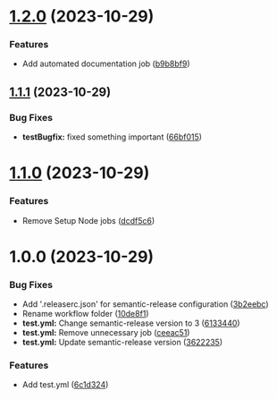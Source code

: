 # [1.2.0](https://github.com/alimertcetin/GithubActionsTest/compare/v1.1.1...v1.2.0) (2023-10-29)


### Features

* Add automated documentation job ([b9b8bf9](https://github.com/alimertcetin/GithubActionsTest/commit/b9b8bf95ca1a95022b95fe8bc255edc3366012eb))

## [1.1.1](https://github.com/alimertcetin/GithubActionsTest/compare/v1.1.0...v1.1.1) (2023-10-29)


### Bug Fixes

* **testBugfix:** fixed something important ([66bf015](https://github.com/alimertcetin/GithubActionsTest/commit/66bf0153ccab49b3616ee855288e495c1a95ea3f))

# [1.1.0](https://github.com/alimertcetin/GithubActionsTest/compare/v1.0.0...v1.1.0) (2023-10-29)


### Features

* Remove Setup Node jobs ([dcdf5c6](https://github.com/alimertcetin/GithubActionsTest/commit/dcdf5c6a7d04eded3257835f1b3568c6dca419d5))

# 1.0.0 (2023-10-29)


### Bug Fixes

* Add '.releaserc.json' for semantic-release configuration ([3b2eebc](https://github.com/alimertcetin/GithubActionsTest/commit/3b2eebc50e9e5f396d404d97899348adebadd9bc))
* Rename workflow folder ([10de8f1](https://github.com/alimertcetin/GithubActionsTest/commit/10de8f1d529b163c7cad8a00df232a2d917767a2))
* **test.yml:** Change semantic-release version to 3 ([6133440](https://github.com/alimertcetin/GithubActionsTest/commit/613344058f14968fb6f1e4b571ce29c72ee23f9a))
* **test.yml:** Remove unnecessary job ([ceeac51](https://github.com/alimertcetin/GithubActionsTest/commit/ceeac51499e7b632750944c8ddaeb5cece148079))
* **test.yml:** Update semantic-release version ([3622235](https://github.com/alimertcetin/GithubActionsTest/commit/3622235cd90f28e3bf12c7b5e9d808072c9973ed))


### Features

* Add test.yml ([6c1d324](https://github.com/alimertcetin/GithubActionsTest/commit/6c1d324688a03ebaf214fbd39017ef6be123a566))

